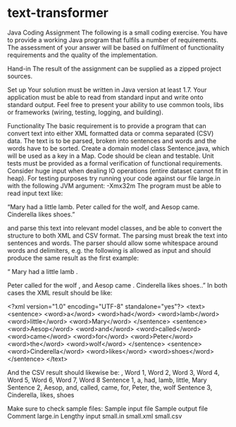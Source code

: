 # text-transformer

Java Coding Assignment
The following is a small coding exercise. You have to provide a working Java program that fulfils a
number of requirements. The assessment of your answer will be based on fulfilment of functionality
requirements and the quality of the implementation.

Hand-in
The result of the assignment can be supplied as a zipped project sources.

Set up
Your solution must be written in Java version at least 1.7. Your application must be able to read from
standard input and write onto standard output. Feel free to present your ability to use common tools,
libs or frameworks (wiring, testing, logging, and building).

Functionality
The basic requirement is to provide a program that can convert text into either XML formatted data or
comma separated (CSV) data. The text is to be parsed, broken into sentences and words and the words
have to be sorted.
Create a domain model class Sentence.java, which will be used as a key in a Map.
Code should be clean and testable. Unit tests must be provided as a formal verification of functional
requirements.
Consider huge input when dealing IO operations (entire dataset cannot fit in heap). For testing purposes
try running your code against our file large.in with the following JVM argument: -Xmx32m
The program must be able to read input text like:

“Mary had a little lamb. Peter called for the wolf, and Aesop came.
Cinderella likes shoes.”

and parse this text into relevant model classes, and be able to convert the structure to both XML and
CSV format.
The parsing must break the text into sentences and words. The parser should allow some whitespace
around words and delimiters, e.g. the following is allowed as input and should produce the same result
as the first example:

“ Mary had a little lamb .

Peter called for the wolf , and Aesop came .
Cinderella likes shoes..”
In both cases the XML result should be like:

&lt;?xml version=&quot;1.0&quot; encoding=&quot;UTF-8&quot; standalone=&quot;yes&quot;?&gt;
&lt;text&gt;
&lt;sentence&gt;
&lt;word&gt;a&lt;/word&gt;
&lt;word&gt;had&lt;/word&gt;
&lt;word&gt;lamb&lt;/word&gt;
&lt;word&gt;little&lt;/word&gt;
&lt;word&gt;Mary&lt;/word&gt;
&lt;/sentence&gt;
&lt;sentence&gt;
&lt;word&gt;Aesop&lt;/word&gt;
&lt;word&gt;and&lt;/word&gt;
&lt;word&gt;called&lt;/word&gt;
&lt;word&gt;came&lt;/word&gt;
&lt;word&gt;for&lt;/word&gt;
&lt;word&gt;Peter&lt;/word&gt;
&lt;word&gt;the&lt;/word&gt;
&lt;word&gt;wolf&lt;/word&gt;
&lt;/sentence&gt;
&lt;sentence&gt;
&lt;word&gt;Cinderella&lt;/word&gt;
&lt;word&gt;likes&lt;/word&gt;
&lt;word&gt;shoes&lt;/word&gt;
&lt;/sentence&gt;
&lt;/text&gt;

And the CSV result should likewise be:
, Word 1, Word 2, Word 3, Word 4, Word 5, Word 6, Word 7, Word 8
Sentence 1, a, had, lamb, little, Mary
Sentence 2, Aesop, and, called, came, for, Peter, the, wolf
Sentence 3, Cinderella, likes, shoes

Make sure to check sample files:
Sample input file Sample output file Comment
large.in Lengthy input
small.in small.xml
small.csv
